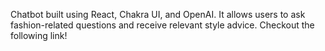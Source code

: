 Chatbot built using React, Chakra UI, and OpenAI. It allows users to ask fashion-related questions and receive relevant style advice.
Checkout the following link! 
